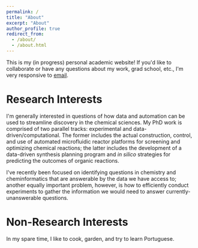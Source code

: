 ```yaml
---
permalink: /
title: "About"
excerpt: "About"
author_profile: true
redirect_from: 
  - /about/
  - /about.html
---
```


This is my (in progress) personal academic website! If you'd like to collaborate or have any questions about my work, grad school, etc., I'm very responsive to <a href="mailto:ccoley@mit.edu">email</a>.

Research Interests
======
I'm generally interested in questions of how data and automation can be used to streamline discovery in the chemical sciences. My PhD work is comprised of two parallel tracks: experimental and data-driven/computational. The former includes the actual construction, control, and use of automated microfluidic reactor platforms for screening and optimizing chemical reactions; the latter includes the development of a data-driven synthesis planning program and <em>in silico</em> strategies for predicting the outcomes of organic reactions.<br> 

I've recently been focused on identifying questions in chemistry and cheminformatics that are answerable by the data we have access to; another equally important problem, however, is how to efficiently conduct experiments to gather the information we would need to answer currently-unanswerable questions.<br>


Non-Research Interests
======
In my spare time, I like to cook, garden, and try to learn Portuguese.
